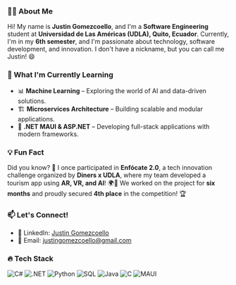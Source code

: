 
### 👨‍💻 About Me
Hi! My name is **Justin Gomezcoello**, and I'm a **Software Engineering** student at **Universidad de Las Américas (UDLA), Quito, Ecuador**. Currently, I'm in my **6th semester**, and I'm passionate about technology, software development, and innovation. I don't have a nickname, but you can call me Justin! 😄

### 🚀 What I'm Currently Learning
- 📊 **Machine Learning** – Exploring the world of AI and data-driven solutions.
- 🏗 **Microservices Architecture** – Building scalable and modular applications.
- 🔗 **.NET MAUI & ASP.NET** – Developing full-stack applications with modern frameworks.

### 💡 Fun Fact
Did you know? 🤔 I once participated in **Enfócate 2.0**, a tech innovation challenge organized by **Diners x UDLA**, where my team developed a tourism app using **AR, VR, and AI**! 🌍🚀 We worked on the project for **six months** and proudly secured **4th place** in the competition! 🏆

### 📫 Let's Connect!
- 💼 LinkedIn: [Justin Gomezcoello](https://www.linkedin.com/in/justin-gomezcoello/)
- 📧 Email: justingomezcoello@gmail.com 


### 🔥 Tech Stack
![C#](https://img.shields.io/badge/-C%23-239120?style=flat&logo=c-sharp&logoColor=white)
![.NET](https://img.shields.io/badge/-.NET-512BD4?style=flat&logo=dot-net&logoColor=white)
![Python](https://img.shields.io/badge/-Python-3776AB?style=flat&logo=python&logoColor=white)
![SQL](https://img.shields.io/badge/-SQL-4479A1?style=flat&logo=mysql&logoColor=white)
![Java](https://img.shields.io/badge/-Java-007396?style=flat&logo=java&logoColor=white)
![C](https://img.shields.io/badge/-C-A8B9CC?style=flat&logo=c&logoColor=white)
![MAUI](https://img.shields.io/badge/-MAUI-512BD4?style=flat&logo=dot-net&logoColor=white)

